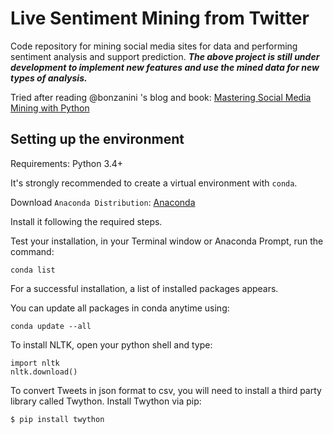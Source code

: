 # Live Sentiment Mining from Twitter

Code repository for mining social media sites for data and performing sentiment analysis and support prediction. __*The above project is still under development to implement new features and use the mined data for new types of analysis.*__

Tried after reading @bonzanini 's blog and book: [Mastering Social Media Mining with Python](https://www.packtpub.com/big-data-and-business-intelligence/mastering-social-media-mining-python)

## Setting up the environment

Requirements: Python 3.4+

It's strongly recommended to create a virtual environment with `conda`.

Download `Anaconda Distribution`:
[Anaconda](https://www.anaconda.com/download/)

Install it following the required steps.

Test your installation, in your Terminal window or Anaconda Prompt,
run the command:
```
conda list
```
For a successful installation, a list of installed packages appears.

You can update all packages in conda anytime using:
```
conda update --all
```
To install NLTK, open your python shell and type:
```
import nltk
nltk.download()
```
To convert Tweets in json format to csv, you will need to install a third party library called Twython. Install Twython via pip:
```
$ pip install twython
```

